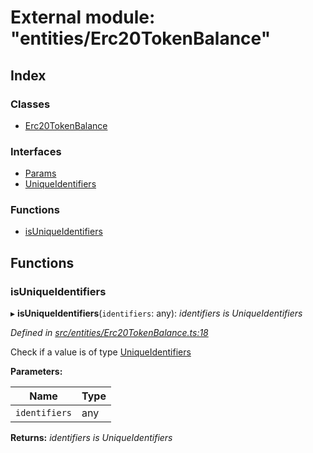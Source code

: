 # External module: "entities/Erc20TokenBalance"

## Index

### Classes

* [Erc20TokenBalance](../classes/_entities_erc20tokenbalance_.erc20tokenbalance.md)

### Interfaces

* [Params](../interfaces/_entities_erc20tokenbalance_.params.md)
* [UniqueIdentifiers](../interfaces/_entities_erc20tokenbalance_.uniqueidentifiers.md)

### Functions

* [isUniqueIdentifiers](_entities_erc20tokenbalance_.md#isuniqueidentifiers)

## Functions

###  isUniqueIdentifiers

▸ **isUniqueIdentifiers**(`identifiers`: any): *identifiers is UniqueIdentifiers*

*Defined in [src/entities/Erc20TokenBalance.ts:18](https://github.com/PolymathNetwork/polymath-sdk/blob/ade5412/src/entities/Erc20TokenBalance.ts#L18)*

Check if a value is of type [UniqueIdentifiers](../interfaces/_entities_erc20tokenbalance_.uniqueidentifiers.md)

**Parameters:**

Name | Type |
------ | ------ |
`identifiers` | any |

**Returns:** *identifiers is UniqueIdentifiers*
